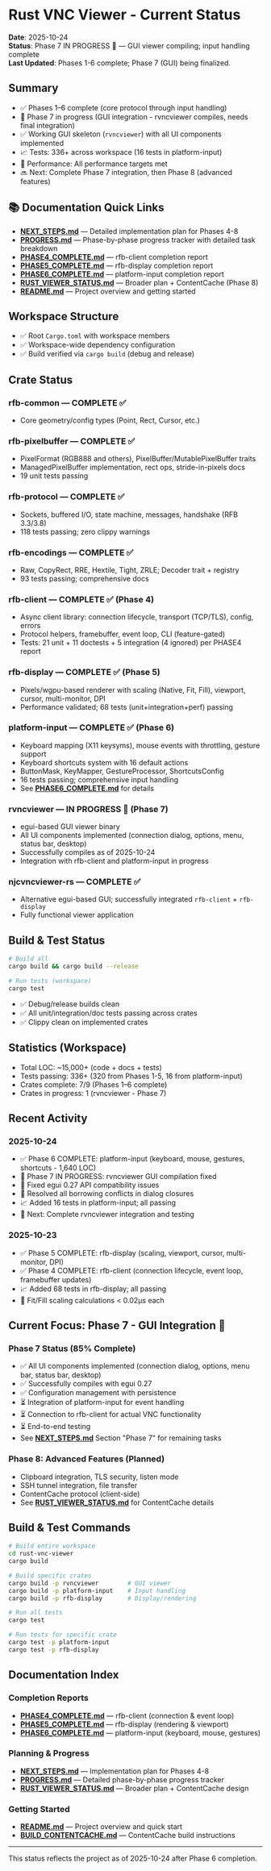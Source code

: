 # Rust VNC Viewer - Current Status

**Date**: 2025-10-24  
**Status**: Phase 7 IN PROGRESS 🚧 — GUI viewer compiling; input handling complete  
**Last Updated**: Phases 1-6 complete; Phase 7 (GUI) being finalized.

## Summary

- ✅ Phases 1–6 complete (core protocol through input handling)
- 🚧 Phase 7 in progress (GUI integration - rvncviewer compiles, needs final integration)
- ✅ Working GUI skeleton (`rvncviewer`) with all UI components implemented
- 📈 Tests: 336+ across workspace (16 tests in platform-input)
- 🚀 Performance: All performance targets met
- 🔜 Next: Complete Phase 7 integration, then Phase 8 (advanced features)

## 📚 Documentation Quick Links

- **[NEXT_STEPS.md](NEXT_STEPS.md)** — Detailed implementation plan for Phases 4-8
- **[PROGRESS.md](PROGRESS.md)** — Phase-by-phase progress tracker with detailed task breakdown
- **[PHASE4_COMPLETE.md](PHASE4_COMPLETE.md)** — rfb-client completion report
- **[PHASE5_COMPLETE.md](PHASE5_COMPLETE.md)** — rfb-display completion report  
- **[PHASE6_COMPLETE.md](PHASE6_COMPLETE.md)** — platform-input completion report
- **[RUST_VIEWER_STATUS.md](RUST_VIEWER_STATUS.md)** — Broader plan + ContentCache (Phase 8)
- **[README.md](README.md)** — Project overview and getting started

## Workspace Structure

- ✅ Root `Cargo.toml` with workspace members
- ✅ Workspace-wide dependency configuration
- ✅ Build verified via `cargo build` (debug and release)

## Crate Status

### rfb-common — COMPLETE ✅
- Core geometry/config types (Point, Rect, Cursor, etc.)

### rfb-pixelbuffer — COMPLETE ✅
- PixelFormat (RGB888 and others), PixelBuffer/MutablePixelBuffer traits
- ManagedPixelBuffer implementation, rect ops, stride-in-pixels docs
- 19 unit tests passing

### rfb-protocol — COMPLETE ✅
- Sockets, buffered I/O, state machine, messages, handshake (RFB 3.3/3.8)
- 118 tests passing; zero clippy warnings

### rfb-encodings — COMPLETE ✅
- Raw, CopyRect, RRE, Hextile, Tight, ZRLE; Decoder trait + registry
- 93 tests passing; comprehensive docs

### rfb-client — COMPLETE ✅ (Phase 4)
- Async client library: connection lifecycle, transport (TCP/TLS), config, errors
- Protocol helpers, framebuffer, event loop, CLI (feature-gated)
- Tests: 21 unit + 11 doctests + 5 integration (4 ignored) per PHASE4 report

### rfb-display — COMPLETE ✅ (Phase 5)
- Pixels/wgpu-based renderer with scaling (Native, Fit, Fill), viewport, cursor, multi-monitor, DPI
- Performance validated; 68 tests (unit+integration+perf) passing

### platform-input — COMPLETE ✅ (Phase 6)
- Keyboard mapping (X11 keysyms), mouse events with throttling, gesture support
- Keyboard shortcuts system with 16 default actions
- ButtonMask, KeyMapper, GestureProcessor, ShortcutsConfig
- 16 tests passing; comprehensive input handling
- See **[PHASE6_COMPLETE.md](PHASE6_COMPLETE.md)** for details

### rvncviewer — IN PROGRESS 🚧 (Phase 7)
- egui-based GUI viewer binary
- All UI components implemented (connection dialog, options, menu, status bar, desktop)
- Successfully compiles as of 2025-10-24
- Integration with rfb-client and platform-input in progress

### njcvncviewer-rs — COMPLETE ✅
- Alternative egui-based GUI; successfully integrated `rfb-client` + `rfb-display`
- Fully functional viewer application

## Build & Test Status

```bash
# Build all
cargo build && cargo build --release

# Run tests (workspace)
cargo test
```

- ✅ Debug/release builds clean
- ✅ All unit/integration/doc tests passing across crates
- ✅ Clippy clean on implemented crates

## Statistics (Workspace)

- Total LOC: ~15,000+ (code + docs + tests)
- Tests passing: 336+ (320 from Phases 1-5, 16 from platform-input)
- Crates complete: 7/9 (Phases 1–6 complete)
- Crates in progress: 1 (rvncviewer - Phase 7)

## Recent Activity

### 2025-10-24
- ✅ Phase 6 COMPLETE: platform-input (keyboard, mouse, gestures, shortcuts - 1,640 LOC)
- 🚧 Phase 7 IN PROGRESS: rvncviewer GUI compilation fixed
- 🔧 Fixed egui 0.27 API compatibility issues
- 🔧 Resolved all borrowing conflicts in dialog closures
- 📈 Added 16 tests in platform-input; all passing
- 🎯 Next: Complete rvncviewer integration and testing

### 2025-10-23
- ✅ Phase 5 COMPLETE: rfb-display (scaling, viewport, cursor, multi-monitor, DPI)
- ✅ Phase 4 COMPLETE: rfb-client (connection lifecycle, event loop, framebuffer updates)
- 📈 Added 68 tests in rfb-display; all passing
- 🚀 Fit/Fill scaling calculations < 0.02µs each

## Current Focus: Phase 7 - GUI Integration 🚧

### Phase 7 Status (85% Complete)
- ✅ All UI components implemented (connection dialog, options, menu bar, status bar, desktop)
- ✅ Successfully compiles with egui 0.27
- ✅ Configuration management with persistence
- ⏳ Integration of platform-input for event handling
- ⏳ Connection to rfb-client for actual VNC functionality
- ⏳ End-to-end testing
- See **[NEXT_STEPS.md](NEXT_STEPS.md)** Section "Phase 7" for remaining tasks

### Phase 8: Advanced Features (Planned)
- Clipboard integration, TLS security, listen mode
- SSH tunnel integration, file transfer
- ContentCache protocol (client-side)
- See **[RUST_VIEWER_STATUS.md](RUST_VIEWER_STATUS.md)** for ContentCache details

## Build & Test Commands

```bash
# Build entire workspace
cd rust-vnc-viewer
cargo build

# Build specific crates
cargo build -p rvncviewer        # GUI viewer
cargo build -p platform-input    # Input handling
cargo build -p rfb-display       # Display/rendering

# Run all tests
cargo test

# Run tests for specific crate
cargo test -p platform-input
cargo test -p rfb-display
```

## Documentation Index

### Completion Reports
- **[PHASE4_COMPLETE.md](PHASE4_COMPLETE.md)** — rfb-client (connection & event loop)
- **[PHASE5_COMPLETE.md](PHASE5_COMPLETE.md)** — rfb-display (rendering & viewport)
- **[PHASE6_COMPLETE.md](PHASE6_COMPLETE.md)** — platform-input (keyboard, mouse, gestures)

### Planning & Progress
- **[NEXT_STEPS.md](NEXT_STEPS.md)** — Implementation plan for Phases 4-8
- **[PROGRESS.md](PROGRESS.md)** — Detailed phase-by-phase progress tracker
- **[RUST_VIEWER_STATUS.md](RUST_VIEWER_STATUS.md)** — Broader plan + ContentCache design

### Getting Started
- **[README.md](README.md)** — Project overview and quick start
- **[BUILD_CONTENTCACHE.md](BUILD_CONTENTCACHE.md)** — ContentCache build instructions

---

This status reflects the project as of 2025-10-24 after Phase 6 completion.
